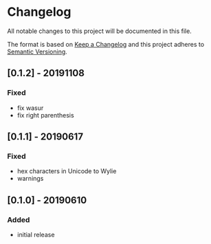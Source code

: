 # Changelog

All notable changes to this project will be documented in this file.

The format is based on [Keep a Changelog](http://keepachangelog.com/en/1.0.0/)
and this project adheres to [Semantic Versioning](http://semver.org/spec/v2.0.0.html).

## [0.1.2] - 20191108
### Fixed
 * fix wasur
 * fix right parenthesis

## [0.1.1] - 20190617
### Fixed
 * hex characters in Unicode to Wylie
 * warnings

## [0.1.0] - 20190610
### Added
 * initial release
